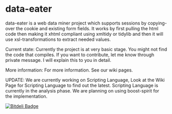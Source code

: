 data-eater
==========

data-eater is a web data miner project which supports sessions by copying-over the cookie and existing form fields. It works by first pulling the html code then making it xhtml compliant using xmltidy or tidylib and then it will use xsl-transformations to extract needed values.

Current state:
Currently the project is at very basic stage. You might not find the code that compiles. If you want to contribute, let me know through private message. I will explain this to you in detail.

More information:
For more information. See our wiki pages.


UPDATE: We are currently working on Scripting Language, Look at the Wiki Page for Scripting Language to find out the latest. Scripting Language is currently in the analysis phase. We are planning on using boost-spirit for the implementation.

[![Bitdeli Badge](https://d2weczhvl823v0.cloudfront.net/fahadash/data-eater/trend.png)](https://bitdeli.com/free "Bitdeli Badge")
